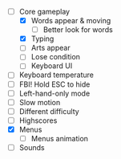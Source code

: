 - [ ] Core gameplay
  - [X] Words appear & moving
    - [ ] Better look for words
  - [X] Typing
  - [ ] Arts appear
  - [ ] Lose condition
  - [ ] Keyboard UI
- [ ] Keyboard temperature
- [ ] FBI! Hold ESC to hide
- [ ] Left-hand-only mode
- [ ] Slow motion
- [ ] Different difficulty
- [ ] Highscores
- [X] Menus
  - [ ] Menus animation
- [ ] Sounds
